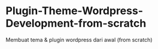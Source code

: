 # Plugin-Theme-Wordpress-Development-from-scratch
Membuat tema &amp; plugin wordpress dari awal (from scratch)
